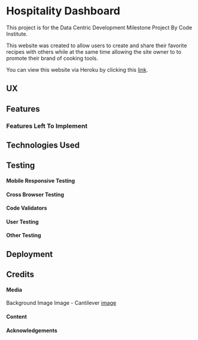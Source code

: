 # Hospitality Dashboard
This project is for the Data Centric Development Milestone Project By Code Institute.

This website was created to allow users to create and share their favorite recipes with others while at the same time allowing the site owner to to promote their brand of cooking tools.

You can view this website via Heroku by clicking this [link](#).
 
## UX


## Features


### Features Left To Implement


## Technologies Used


## Testing


#### Mobile Responsive Testing


#### Cross Browser Testing


#### Code Validators


#### User Testing

#### Other Testing


## Deployment


## Credits

#### Media
Background Image Image - Cantilever [image](https://www.cantileverinteriors.com/)

#### Content

#### Acknowledgements
